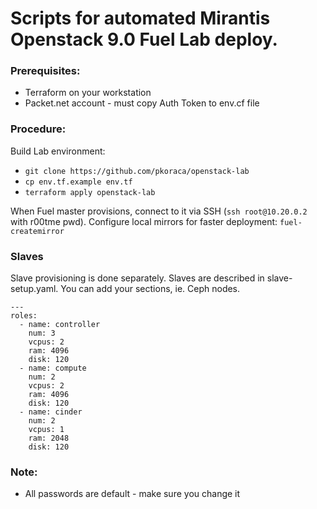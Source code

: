 # Scripts for automated Mirantis Openstack 9.0 Fuel Lab deploy.

### Prerequisites:
- Terraform on your workstation
- Packet.net account - must copy Auth Token to env.cf file

### Procedure:

Build Lab environment:
- ```git clone https://github.com/pkoraca/openstack-lab```
- ```cp env.tf.example env.tf```
- ```terraform apply openstack-lab```

When Fuel master provisions, connect to it via SSH (```ssh root@10.20.0.2``` with r00tme pwd).
Configure local mirrors for faster deployment: ```fuel-createmirror```

### Slaves

Slave provisioning is done separately. Slaves are described in slave-setup.yaml. You can add your sections, ie. Ceph nodes.

```
---
roles:
  - name: controller
    num: 3
    vcpus: 2
    ram: 4096
    disk: 120
  - name: compute
    num: 2
    vcpus: 2
    ram: 4096
    disk: 120
  - name: cinder
    num: 2
    vcpus: 1
    ram: 2048
    disk: 120
```

### Note:
- All passwords are default - make sure you change it
